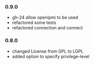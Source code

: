 ### 0.9.0
* gh-24 allow openipmi to be used
* refactored some tests
* refactored connection and connect

### 0.8.0
* changed License from GPL to LGPL
* added option to specify privilege-level
